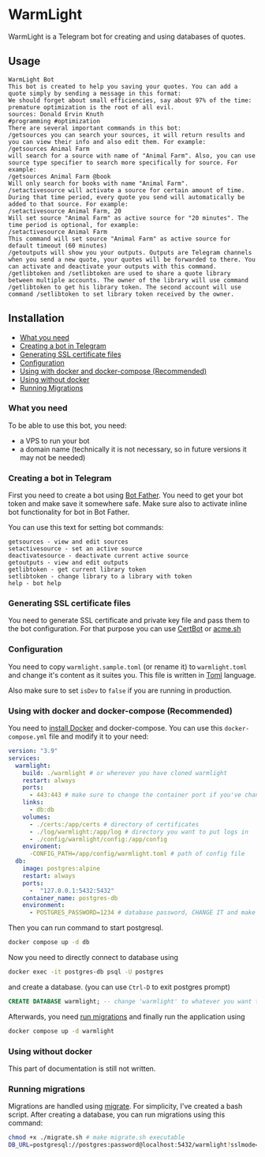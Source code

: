 # WarmLight
WarmLight is a Telegram bot for creating and using databases of quotes.

## Usage

```text
WarmLight Bot
This bot is created to help you saving your quotes. You can add a quote simply by sending a message in this format:
We should forget about small efficiencies, say about 97% of the time: premature optimization is the root of all evil.
sources: Donald Ervin Knuth
#programming #optimization 
There are several important commands in this bot:
/getsources you can search your sources, it will return results and you can view their info and also edit them. For example:
/getsources Animal Farm
will search for a source with name of "Animal Farm". Also, you can use source type specifier to search more specifically for source. For example:
/getsources Animal Farm @book
Will only search for books with name "Animal Farm".
/setactivesource will activate a source for certain amount of time. During that time period, every quote you send will automatically be added to that source. For example:
/setactivesource Animal Farm, 20
Will set source "Animal Farm" as active source for "20 minutes". The time period is optional, for example:
/setactivesource Animal Farm
This command will set source "Animal Farm" as active source for default timeout (60 minutes)
/getoutputs will show you your outputs. Outputs are Telegram channels when you send a new quote, your quotes will be forwarded to there. You can activate and deactivate your outputs with this command.
/getlibtoken and /setlibtoken are used to share a quote library between multiple accounts. The owner of the library will use command /getlibtoken to get his library token. The second account will use command /setlibtoken to set library token received by the owner.
```

## Installation
- [What you need](#what-you-need)
- [Creating a bot in Telegram](#creating-a-bot-in-telegram)
- [Generating SSL certificate files](#generating-ssl-certificate-files)
- [Configuration](#configuration)
- [Using with docker and docker-compose (Recommended)](#using-with-docker-and-docker-compose-recommended)
- [Using without docker](#using-without-docker)
- [Running Migrations](#running-migrations)

### What you need
To be able to use this bot, you need:
- a VPS to run your bot
- a domain name (technically it is not necessary, so in future versions it may not be needed)

### Creating a bot in Telegram
First you need to create a bot using [Bot Father](t.me/botfather). You need to get your bot token and make save it somewhere safe. Make sure also to activate inline bot functionality for bot in Bot Father.

You can use this text for setting bot commands:
```text
getsources - view and edit sources
setactivesource - set an active source
deactivatesource - deactivate current active source
getoutputs - view and edit outputs
getlibtoken - get current library token
setlibtoken - change library to a library with token
help - bot help
```

### Generating SSL certificate files
You need to generate SSL certificate and private key file and pass them to the bot configuration. For that purpose you can use [CertBot](https://certbot.eff.org/) or [acme.sh](acme.sh)

### Configuration
You need to copy `warmlight.sample.toml` (or rename it) to `warmlight.toml` and change it's content as it suites you. This file is written in [Toml](https://github.com/toml-lang/toml) language. 

Also make sure to set `isDev` to `false` if you are running in production.

### Using with docker and docker-compose (Recommended)
You need to [install Docker](https://docs.docker.com/engine/install/) and docker-compose. You can use this `docker-compose.yml` file and modify it to your need:
```yaml
version: "3.9"
services:
  warmlight:
    build: ./warmlight # or wherever you have cloned warmlight
    restart: always
    ports:
      - 443:443 # make sure to change the container port if you've changed it in 'warmlight.toml'
    links:
      - db:db
    volumes:
      - ./certs:/app/certs # directory of certificates
      - ./log/warmlight:/app/log # directory you want to put logs in
      - ./config/warmlight/config:/app/config
    enviroment:
      -CONFIG_PATH=/app/config/warmlight.toml # path of config file
  db:
    image: postgres:alpine
    restart: always
    ports:
      -  "127.0.0.1:5432:5432"
    container_name: postgres-db
    environment:
      - POSTGRES_PASSWORD=1234 # database password, CHANGE IT and make sure it matches password in 'warmlight.toml'
```

Then you can run command to start postgresql.
```bash 
docker compose up -d db
``` 
Now you need to directly connect to database using 
```bash 
docker exec -it postgres-db psql -U postgres
```
and create a database. (you can use `Ctrl-D` to exit postgres prompt)
```sql
CREATE DATABASE warmlight; -- change 'warmlight' to whatever you want the database name to be
```
Afterwards, you need [run migrations](#running-migrations) and finally run the application using
```bash
docker compose up -d warmlight
```

### Using without docker
This part of documentation is still not written.

### Running migrations
Migrations are handled using [migrate](https://github.com/golang-migrate/migrate/). For simplicity, I've created a bash script. After creating a database, you can run migrations using this command:
```bash
chmod +x ./migrate.sh # make migrate.sh executable
DB_URL=postgresql://postgres:password@localhost:5432/warmlight?sslmode=disable ./migrate.sh
```



